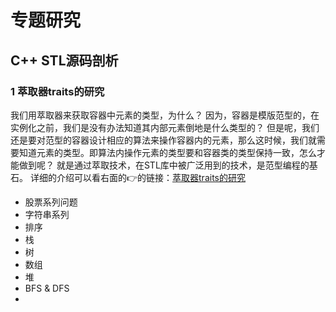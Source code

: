 # 专题研究


## C++ STL源码剖析

### 1 萃取器traits的研究

我们用萃取器来获取容器中元素的类型，为什么？
因为，容器是模版范型的，在实例化之前，我们是没有办法知道其内部元素倒地是什么类型的？
但是呢，我们还是要对范型的容器设计相应的算法来操作容器内的元素，那么这时候，我们就需要知道元素的类型。即算法内操作元素的类型要和容器类的类型保持一致，怎么才能做到呢？
就是通过萃取技术，在STL库中被广泛用到的技术，是范型编程的基石。
详细的介绍可以看右面的👉的链接：[萃取器traits的研究](./STL/traits.md)

- 股票系列问题
- 字符串系列
- 排序
- 栈
- 树
- 数组
- 堆
- BFS & DFS
- 